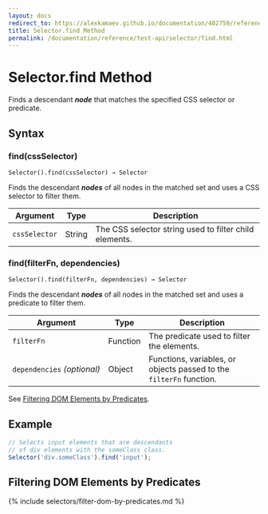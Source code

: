 ```yaml
---
layout: docs
redirect_to: https://alexkamaev.github.io/documentation/402750/reference/test-api/selector/find
title: Selector.find Method
permalink: /documentation/reference/test-api/selector/find.html
---
```

# Selector.find Method

Finds a descendant ***node*** that matches the specified CSS selector or predicate.

## Syntax

### find(cssSelector)

```text
Selector().find(cssSelector) → Selector
```

Finds the descendant ***nodes*** of all nodes in the matched set and uses a CSS selector to filter them.

Argument      | Type   | Description
------------- | ------ | --------------
`cssSelector` | String | The CSS selector string used to filter child elements.

### find(filterFn, dependencies)

```text
Selector().find(filterFn, dependencies) → Selector
```

Finds the descendant ***nodes*** of all nodes in the matched set and uses a predicate to filter them.

Argument                         | Type     | Description
-------------------------------- | -------- | --------------
`filterFn`                       | Function | The predicate used to filter the elements.
`dependencies`&#160;*(optional)* | Object   | Functions, variables, or objects passed to the `filterFn` function.

See [Filtering DOM Elements by Predicates](#filtering-dom-elements-by-predicates).

## Example

```js
// Selects input elements that are descendants
// of div elements with the someClass class.
Selector('div.someClass').find('input');
```

## Filtering DOM Elements by Predicates

{% include selectors/filter-dom-by-predicates.md %}